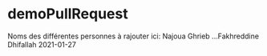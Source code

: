 # demoPullRequest
Noms des différentes personnes à rajouter ici:
Najoua Ghrieb
...Fakhreddine Dhifallah
2021-01-27 
